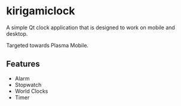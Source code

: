 # kirigamiclock
A simple Qt clock application that is designed to work on mobile and desktop.

Targeted towards Plasma Mobile.

## Features
* Alarm
* Stopwatch
* World Clocks
* Timer